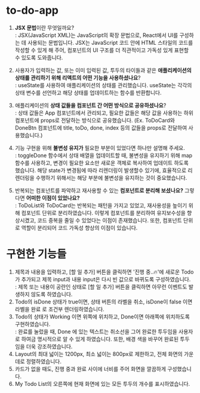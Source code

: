 # to-do-app

1. **JSX 문법**이란 무엇일까요?<br>
   : JSX(JavaScript XML)는 JavaScript의 확장 문법으로, React에서 UI를 구성하는 데 사용되는 문법입니다. JSX는 JavaScript 코드 안에 HTML 스타일의 코드를 작성할 수 있게 해 주어, 컴포넌트의 UI 구조를 더 직관적이고 가독성 있게 표현할 수 있도록 도와줍니다.<br>

2. 사용자가 입력하는 값, 또는 이미 입력된 값, 투두의 타이들과 같은 **애플리케이션의 상태를 관리하기 위해 리액트의 어떤 기능을 사용하셨나요**?<br>
   : useState를 사용하여 애플리케이션의 상태를 관리했습니다. useState는 각각의 상태 변수를 선언하고 해당 상태를 업데이트하는 함수를 반환합니다.<br>

3. 애플리케이션의 **상태 값들을 컴포넌트 간 어떤 방식으로 공유하셨나요**?<br>
   : 상태 값들은 App 컴포넌트에서 관리되고, 필요한 값들은 해당 값을 사용하는 하위 컴포넌트에 props로 전달하는 방식으로 공유했습니다. (Ex. ToDoCard와 DoneBtn 컴포넌트에 title, toDo, done, index 등의 값들을 props로 전달하여 사용했습니다.)<br>

4. 기능 구현을 위해 **불변성 유지가** 필요한 부분이 있었다면 하나만 설명해 주세요.<br>
   : toggleDone 함수에서 상태 배열을 업데이트할 때, 불변성을 유지하기 위해 map 함수를 사용하고, 변경이 필요한 요소만 새로운 객체로 복사하여 업데이트 하도록 했습니다. 해당 state가 변경됨에 따라 리렌더링이 발생할수 있기에, 효율적으로 리렌더링을 수행하기 위해서는 해당 부분에 불변성을 유지하는 것이 중요했습니다.<br>

5. 반복되는 컴포넌트를 파악하고 재사용할 수 있는 **컴포넌트로 분리해 보셨나요?** 그렇다면 **어떠한 이점이 있었나요?**<br>
   : ToDoList와 ToDoCard는 반복되는 패턴을 가지고 있었고, 재사용성을 높이기 위해 컴포넌트 단위로 분리하였습니다. 이렇게 컴포넌트를 분리하여 유지보수성을 향상시켰고, 코드 중복을 줄일 수 있었다는 이점이 존재했습니다. 또한, 컴포넌트 단위로 역할이 분리되어 코드 가독성 향상의 이점이 있습니다.

# 구현한 기능들

1. 제목과 내용을 입력하고, [할 일 추가] 버튼을 클릭하면 '진행 중..🔥'에 새로운 Todo가 추가되고 제목 input과 내용 input은 다시 빈 값으로 바뀌도록 구성하였습니다.<br>
   : 제목 또는 내용이 공란인 상태로 [할 일 추가] 버튼을 클릭하면 아무런 이벤트도 발생하지 않도록 하였습니다.<br>
2. Todo의 isDone 상태가 true이면, 상태 버튼의 라벨을 취소, isDone이 false 이면 라벨을 완료 로 조건부 렌더링하였습니다.<br>
3. Todo의 상태가 Working 이면 위쪽에 위치하고, Done이면 아래쪽에 위치하도록 구현하였습니다.<br>
   : 완료를 눌렀을 때, Done 에 있는 텍스트는 취소선을 그어 완료한 투두임을 사용자로 하여금 명시적으로 알 수 있게 하였습니다. 또한, 배경 색을 바꾸어 완료된 투두임을 더욱 강조하였습니다.<br>
4. Layout의 최대 넓이는 1200px, 최소 넓이는 800px로 제한하고, 전체 화면의 가운데로 정렬하였습니다. <br>
5. 카드가 없을 때도, 진행 중과 완료 사이에 너비를 주어 화면을 깔끔하게 구성했습니다.<br>
6. My Todo List의 오른쪽에 현재 화면에 있는 모든 투두의 개수를 표시하였습니다.<br>
